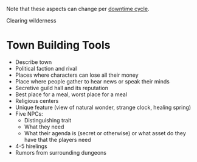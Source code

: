 



Note that these aspects can change per [downtime cycle](downtimecycle).





Clearing wilderness 


# Town Building Tools
- Describe town
- Political faction and rival
- Places where characters can lose all their money
- Place where people gather to hear news or speak their minds
- Secretive guild hall and its reputation 
- Best place for a meal, worst place for a meal 
- Religious centers
- Unique feature (view of natural wonder, strange clock, healing spring)
- Five NPCs:
	- Distinguishing trait
	- What they need
	- What their agenda is (secret or otherwise) or what asset do they have that the players need
- 4-5 hirelings
- Rumors from surrounding dungeons
